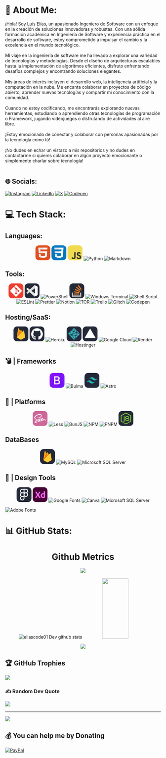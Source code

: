 # 🚀 About Me:
¡Hola! Soy Luis Elías, un apasionado Ingeniero de Software con un enfoque en la creación de soluciones innovadoras y robustas. Con una sólida formación académica en Ingeniería de Software y experiencia práctica en el desarrollo de software, estoy comprometido a impulsar el cambio y la excelencia en el mundo tecnológico.<br><br>Mi viaje en la ingeniería de software me ha llevado a explorar una variedad de tecnologías y metodologías. Desde el diseño de arquitecturas escalables hasta la implementación de algoritmos eficientes, disfruto enfrentando desafíos complejos y encontrando soluciones elegantes.<br><br>Mis áreas de interés incluyen el desarrollo web, la inteligencia artificial y la computación en la nube. Me encanta colaborar en proyectos de código abierto, aprender nuevas tecnologías y compartir mi conocimiento con la comunidad.<br><br>Cuando no estoy codificando, me encontrarás explorando nuevas herramientas, estudiando o aprendiendo otras tecnologías de programación o Framework, jugando videojuegos o disfrutando de actividades al aire libre.<br><br>¡Estoy emocionado de conectar y colaborar con personas apasionadas por la tecnología como tú!<br><br>¡No dudes en echar un vistazo a mis repositorios y no dudes en contactarme si quieres colaborar en algún proyecto emocionante o simplemente charlar sobre tecnología!<br><br>


## 🌐 Socials:
[![Instagram](https://img.shields.io/badge/Instagram-%23E4405F.svg?logo=Instagram&logoColor=white)](https://instagram.com/eliascode_) [![LinkedIn](https://img.shields.io/badge/LinkedIn-%230077B5.svg?logo=linkedin&logoColor=white)](https://linkedin.com/in/luiselias) 
[![X](https://img.shields.io/badge/X-black.svg?logo=X&logoColor=white)](https://x.com/eliascode_) 
[![Codepen](https://img.shields.io/badge/Codepen-000000?style=for-the-badge&logo=codepen&logoColor=white)](https://codepen.io/eliascode_) 

# 💻 Tech Stack:

## Languages:
<p align="center">
  <img src="https://github.com/tandpfun/skill-icons/blob/main/icons/HTML.svg" width="48" title="HTML"> 
  <img src="https://github.com/tandpfun/skill-icons/blob/main/icons/CSS.svg" width="48" title="CSS">   
  <img src="https://github.com/tandpfun/skill-icons/blob/main/icons/JavaScript.svg" width="48"  title="Javascript">
  <img src="https://cdn.worldvectorlogo.com/logos/python-5.svg" width="48"  title="Python">
  <img src="https://www.svgrepo.com/show/369410/markdown.svg" width="48"  title="Markdown">
</p>

## Tools:

<p align="center">
  <img src="https://github.com/tandpfun/skill-icons/blob/main/icons/Git.svg" width="48" title="Git">
  <img src="https://github.com/tandpfun/skill-icons/blob/main/icons/VSCode-Dark.svg" width="48" title="Vscode"> 
  <img src="https://cdn.worldvectorlogo.com/logos/powershell.svg" width="48" title="PowerShell">
  <img src="https://github.com/tandpfun/skill-icons/blob/main/icons/StackOverflow-Dark.svg" width="48" title="StackOverFlow">
  <img src="https://cdn.icon-icons.com/icons2/2955/PNG/512/terminal_fill_icon_185434.png" width="48" title="Windows Terminal">   
  <img src="https://cdn.worldvectorlogo.com/logos/bash-2.svg" width="48"  title="Shell Script">
  <img src="https://cdn.worldvectorlogo.com/logos/eslint-1.svg" width="48"  title="ESLint">
  <img src="https://cdn.worldvectorlogo.com/logos/prettier-1.svg" width="48"  title="Prettier">
  
  <img src="https://cdn.worldvectorlogo.com/logos/notion-2.svg" width="48" title="Notion"> 
  <img src="https://cdn.worldvectorlogo.com/logos/tor-1.svg" width="48" title="TOR">   
  <img src="https://cdn.worldvectorlogo.com/logos/trello.svg" width="48"  title="Trello">
  <img src="https://cdn.icon-icons.com/icons2/2699/PNG/512/glitch_logo_icon_170085.png" width="48"  title="Glitch">
  <img src="https://cdn.icon-icons.com/icons2/1996/PNG/512/code_codepen_coding_development_program_programming_icon_123266.png" width="48"  title="Codepen">
</p>

## Hosting/SaaS:

<p align="center">
  <img src="https://github.com/tandpfun/skill-icons/blob/main/icons/Firebase-Dark.svg" width="48" title="Firebase">
  <img src="https://github.com/tandpfun/skill-icons/blob/main/icons/Github-Dark.svg" width="48" title="GithubPages"> 
  <img src="https://cdn.icon-icons.com/icons2/2415/PNG/512/heroku_plain_wordmark_logo_icon_146480.png" width="48"  title="Heroku">
  <img src="https://github.com/tandpfun/skill-icons/blob/main/icons/Netlify-Dark.svg" width="48" title="Netlify">  
  <img src="https://github.com/tandpfun/skill-icons/blob/main/icons/Vercel-Dark.svg" width="48" title="Vercel">
 
  <img src="https://cdn.worldvectorlogo.com/logos/google-cloud-1.svg" width="48"  title="Google Cloud">
  <img src="https://cdn.icon-icons.com/icons2/3914/PNG/512/render_logo_icon_248664.png" width="48"  title="Render">
  <img src="https://cdn.worldvectorlogo.com/logos/hostinger.svg" width="48"  title="Hostinger ">
</p>

## 💣 | Frameworks

<p align="center">
  <img src="https://github.com/tandpfun/skill-icons/blob/main/icons/Bootstrap.svg" width="48" title="Bootstrap">  
  <img src="https://cdn.worldvectorlogo.com/logos/bulma.svg" width="48" title="Bulma"> 
  <img src="https://github.com/tandpfun/skill-icons/blob/main/icons/TailwindCSS-Dark.svg" width="48" title="TailWindCss">  
  <img src="https://www.svgrepo.com/show/373446/astro.svg" width="60" title="Astro">
</p>

## 🧨 | Platforms

<p align="center">
  <img src="https://github.com/tandpfun/skill-icons/blob/main/icons/Sass.svg" width="48" title="Sass">
  <img src="https://cdn.worldvectorlogo.com/logos/less.svg" width="48" title="Less"> 
  <img src="https://bun.sh/logo.svg" width="60" title="BunJS">
  <img src="https://cdn.worldvectorlogo.com/logos/npm.svg" width="48" title="NPM">  
  <img src="https://www.svgrepo.com/show/373778/light-pnpm.svg" width="48" title="PNPM"> 
  <img src="https://github.com/tandpfun/skill-icons/blob/main/icons/NodeJS-Dark.svg" width="48" title="NodeJs">
</p>

## DataBases

<p align="center">
  <img src="https://github.com/tandpfun/skill-icons/blob/main/icons/Firebase-Dark.svg" width="48" title="Firebase">
  <img src="https://cdn.worldvectorlogo.com/logos/mysql-logo.svg" width="48" title="MySQL"> 
  <img src="https://cdn.worldvectorlogo.com/logos/microsoft-sql-server-1.svg" width="60" title="Microsoft SQL Server"> 
</p>

## 🌹 | Design Tools

<p align="center">
  <img src="https://github.com/tandpfun/skill-icons/blob/main/icons/Figma-Dark.svg" width="48" title="Figma">   
  <img src="https://github.com/tandpfun/skill-icons/blob/main/icons/XD.svg" width="48" title="Adobe XD">   
  <img src="https://cdn.worldvectorlogo.com/logos/google-fonts-2021-2.svg" width="48" title="Google Fonts">
  <img src="https://cdn.worldvectorlogo.com/logos/canva-1.svg" width="48" title="Canva"> 
  <img src="https://cdn.worldvectorlogo.com/logos/microsoft-sql-server-1.svg" width="60" title="Microsoft SQL Server"> 
</p>

![Adobe Fonts](https://img.shields.io/badge/Adobe%20Fonts-000B1D.svg?style=for-the-badge&logo=Adobe%20Fonts&logoColor=white) 


# 📊 GitHub Stats:

<h1 align="center">Github Metrics </h1>
<p align="center">
<img width="725em" src="https://github-profile-summary-cards.vercel.app/api/cards/profile-details?username=eliascode01&theme=github_dark" />
</p>

<div align="center">  
  <img width="49%" height="195px" src="https://github-readme-stats.vercel.app/api?username=eliascode01&show_icons=true&count_private=true&hide_border=true&title_color=02D9F7FF&icon_color=02D9F7FF&text_color=c9d1d9&bg_color=0d1117" alt="eliascode01 Dev github stats" /> 
  
  <img width="41%" height="195px" src="https://github-readme-stats.vercel.app/api/top-langs/?username=eliascode01&layout=compact&hide_border=true&title_color=02D9F7FF&text_color=02D9F7FF&bg_color=0d1117" />
</div> 

<p align="center">
 <img  src="https://github-readme-streak-stats.herokuapp.com?user=eliascode01&theme=tokyonight_duo&hide_border=true"
</p>

## 🏆 GitHub Trophies
![](https://github-profile-trophy.vercel.app/?username=eliascode01&theme=darkhub&no-frame=true&no-bg=false&margin-w=4)

### ✍️ Random Dev Quote
![](https://quotes-github-readme.vercel.app/api?type=horizontal&theme=radical)


---
[![](https://visitcount.itsvg.in/api?id=eliascode01&icon=2&color=1)](https://visitcount.itsvg.in)

## 💰 You can help me by Donating
[![PayPal](https://img.shields.io/badge/PayPal-00457C?style=for-the-badge&logo=paypal&logoColor=white)](https://paypal.me/LuisElias) 

  
<!-- Proudly created with GPRM ( https://gprm.itsvg.in ) -->


